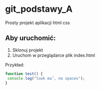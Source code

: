 # git_podstawy_A

Prosty projekt aplikacji html css

## Aby uruchomić:

1. Sklonuj projekt
2. Uruchom w przeglądarce plik index.html


Przykład:

```javascript
function test() {
 console.log("look ma’, no spaces");
}
```
